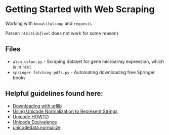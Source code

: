# Getting Started with Web Scraping

Working with `beautifulsoup` and `requests`

Parser: `html5lib`(`lxml` does not work for some reason)

## Files

- `alon_colon.py` - Scraping dataset for gene microarray expression, which is in `html`
- `springer-fetching-pdfs.py` - Automating downloading free Springer books

## Helpful guidelines found here:

- [Downloading with urllib](https://stackoverflow.com/questions/22676/how-do-i-download-a-file-over-http-using-python)
- [Using Unicode Normalization to Represent Strings](https://docs.microsoft.com/en-us/windows/win32/intl/using-unicode-normalization-to-represent-strings)
- [Unicode HOWTO](https://docs.python.org/3/howto/unicode.html)
- [Unicode Equivalence](https://en.wikipedia.org/wiki/Unicode_equivalence)
- [unicodedata.normalize](https://docs.python.org/2/library/unicodedata.html#unicodedata.normalize)